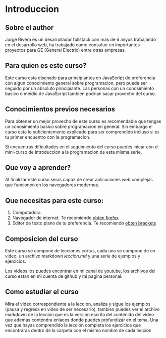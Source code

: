 Introduccion
============

Sobre el author
---------------

Jorge Rivera es un desarrollador fullstack con mas de 6 anyos trabajando en el desarrollo web, ha trabajado como consultor en importantes proyectos para GE (General Electric) entre otras empresas.

Para quien es este curso?
-------------------------

Este curso esta disenado para principiantes en JavaScript de preferencia con 
algun conocimiento general sobre programacion, pero puede ser seguido por un
absoluto principiante. Las personas con un conosimiento basico o meidio de
JavaScript tambien podrian sacar provecho del curso.

Conocimientos previos necesarios
--------------------------------
Para obtener un mejor provecho de este curso es recomendable que tengas un conosimiento basico sobre programacion en general. Sin embargo el curso esta lo suficientemente explicado para ser comprendido incluso si es tu primer encuentro con la programacion.

Si encuentras dificultades en el seguimiento del curso puedes inicar con el mini-curso de introduccion a la programacion de esta misma serie.

Que voy a aprender?
-------------------

Al finalizar este curso seras capaz de crear aplicaciones web complejas que 
funcionen en los navegadores modernos.


Que necesitas para este curso:
------------------------------
1. Computadora
2. Navegador de internet. Te recomiendo [obten firefox](https://www.mozilla.org/es-ES/firefox/new/)
3. Editor de texto plano de tu preferencia. Te recomiendo [obten brackets](http://brackets.io/)

Composicion del curso
---------------------
Este curso se compone de lecciones cortas, cada una se compone de un video, un archivo markdown *leccion.md* y una serie de ejemplos y ejercicios.

Los videos los puedes encontrar en mi canal de youtube, los archivos del curso estan en mi cuenta de github y mi pagina personal.

Como estudiar el curso
----------------------
Mira el video correspondiente a la leccion, analiza y sigue los ejemplos (pausa y regresa en video de ser necesario), tambien puedes ver el archivo markdown de la leccion que es la version escrita del contenido del video que ademas contendra enlaces donde puedes profundizar en el tema. Una vez que hayas comprendido la leccion completa los ejercicios que encontraras dentro de la carpeta con el mismo nombre de cada leccion.